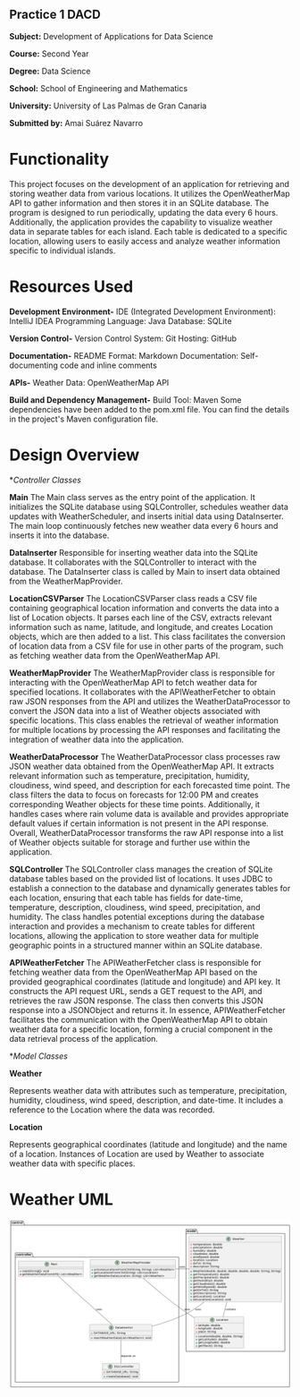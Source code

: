 ## Practice 1 DACD

**Subject:** Development of Applications for Data Science 

**Course:** Second Year 

**Degree:** Data Science  

**School:** School of Engineering and Mathematics

**University:** University of Las Palmas de Gran Canaria

**Submitted by:** Amai Suárez Navarro 

# Functionality
This project focuses on the development of an application for retrieving and storing weather data from various locations. It utilizes the OpenWeatherMap API to gather information and then stores it in an SQLite database. The program is designed to run periodically, updating the data every 6 hours. Additionally, the application provides the capability to visualize weather data in separate tables for each island. Each table is dedicated to a specific location, allowing users to easily access and analyze weather information specific to individual islands.


# Resources Used

**Development Environment-**
IDE (Integrated Development Environment): IntelliJ IDEA
Programming Language: Java
Database: SQLite

**Version Control-**
Version Control System: Git
Hosting: GitHub

**Documentation-**
README Format: Markdown
Documentation: Self-documenting code and inline comments

**APIs-**
Weather Data: OpenWeatherMap API

**Build and Dependency Management-**
Build Tool: Maven
Some dependencies have been added to the pom.xml file. You can find the details in the project's Maven configuration file.

# Design Overview

**Controller Classes*

**Main**
The Main class serves as the entry point of the application. It initializes the SQLite database using SQLController, schedules weather data updates with WeatherScheduler, and inserts initial data using DataInserter. The main loop continuously fetches new weather data every 6 hours and inserts it into the database.

**DataInserter**
Responsible for inserting weather data into the SQLite database. It collaborates with the SQLController to interact with the database. The DataInserter class is called by Main to insert data obtained from the WeatherMapProvider.

**LocationCSVParser**
The LocationCSVParser class reads a CSV file containing geographical location information and converts the data into a list of Location objects. It parses each line of the CSV, extracts relevant information such as name, latitude, and longitude, and creates Location objects, which are then added to a list. This class facilitates the conversion of location data from a CSV file for use in other parts of the program, such as fetching weather data from the OpenWeatherMap API.

**WeatherMapProvider**
The WeatherMapProvider class is responsible for interacting with the OpenWeatherMap API to fetch weather data for specified locations. It collaborates with the APIWeatherFetcher to obtain raw JSON responses from the API and utilizes the WeatherDataProcessor to convert the JSON data into a list of Weather objects associated with specific locations. This class enables the retrieval of weather information for multiple locations by processing the API responses and facilitating the integration of weather data into the application.

**WeatherDataProcessor**
The WeatherDataProcessor class processes raw JSON weather data obtained from the OpenWeatherMap API. It extracts relevant information such as temperature, precipitation, humidity, cloudiness, wind speed, and description for each forecasted time point. The class filters the data to focus on forecasts for 12:00 PM and creates corresponding Weather objects for these time points. Additionally, it handles cases where rain volume data is available and provides appropriate default values if certain information is not present in the API response. Overall, WeatherDataProcessor transforms the raw API response into a list of Weather objects suitable for storage and further use within the application.

**SQLController**
The SQLController class manages the creation of SQLite database tables based on the provided list of locations. It uses JDBC to establish a connection to the database and dynamically generates tables for each location, ensuring that each table has fields for date-time, temperature, description, cloudiness, wind speed, precipitation, and humidity. The class handles potential exceptions during the database interaction and provides a mechanism to create tables for different locations, allowing the application to store weather data for multiple geographic points in a structured manner within an SQLite database.

**APIWeatherFetcher**
The APIWeatherFetcher class is responsible for fetching weather data from the OpenWeatherMap API based on the provided geographical coordinates (latitude and longitude) and API key. It constructs the API request URL, sends a GET request to the API, and retrieves the raw JSON response. The class then converts this JSON response into a JSONObject and returns it. In essence, APIWeatherFetcher facilitates the communication with the OpenWeatherMap API to obtain weather data for a specific location, forming a crucial component in the data retrieval process of the application.



 **Model Classes*

**Weather**

Represents weather data with attributes such as temperature, precipitation, humidity, cloudiness, wind speed, description, and date-time. It includes a reference to the Location where the data was recorded.

**Location**

Represents geographical coordinates (latitude and longitude) and the name of a location. Instances of Location are used by Weather to associate weather data with specific places.


# Weather UML 

![Diagram](https://github.com/amaisuarez/Practica-1_dacd/blob/master/UmlWeather.png)
